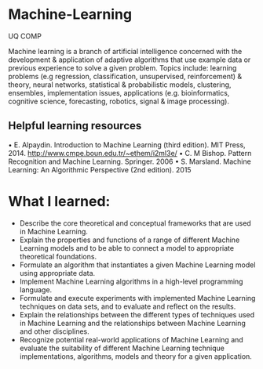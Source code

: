 # Machine-Learning
UQ COMP

Machine learning is a branch of artificial intelligence concerned with the development & application of adaptive algorithms that use example data or previous experience to solve a given problem. Topics include: learning problems (e.g regression, classification, unsupervised, reinforcement) & theory, neural networks, statistical & probabilistic models, clustering, ensembles, implementation issues, applications (e.g. bioinformatics, cognitive science, forecasting, robotics, signal & image processing).

## Helpful learning resources
• E. Alpaydin.  Introduction to Machine Learning (third edition).  MIT Press, 2014. http://www.cmpe.boun.edu.tr/~ethem/i2ml3e/
• C. M Bishop.  Pattern Recognition and Machine Learning. Springer. 2006
• S. Marsland. Machine Learning: An Algorithmic Perspective (2nd edition). 2015

# What I learned: 
- Describe the core theoretical and conceptual frameworks that are used in Machine Learning.
-	Explain the properties and functions of a range of different Machine Learning models and to be able to connect a model to appropriate theoretical foundations.
-	Formulate an algorithm that instantiates a given Machine Learning model using appropriate data.
-	Implement Machine Learning algorithms in a high-level programming language.
-	Formulate and execute experiments with implemented Machine Learning techniques on data sets, and to evaluate and reflect on the results.
-	Explain the relationships between the different types of techniques used in Machine Learning and the relationships between Machine Learning and other disciplines.
-	Recognize potential real-world applications of Machine Learning and evaluate the suitability of different Machine Learning technique implementations, algorithms, models and theory for a given application.
